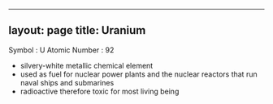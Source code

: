 
---
layout: page
title: Uranium
---

Symbol : U 
Atomic Number : 92

- silvery-white metallic chemical element
- used as fuel for nuclear power plants and the nuclear reactors that run naval ships and submarines
- radioactive therefore toxic for most living being